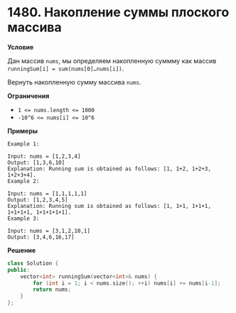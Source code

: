 # 1480. Накопление суммы плоского массива

**Условие**

Дан массив `nums`, мы определяем накопленную суммму как массив `runningSum[i] = sum(nums[0]…nums[i])`. 

Вернуть накопленную сумму массива `nums`. 

**Ограничения**

- `1 <= nums.length <= 1000`
- `-10^6 <= nums[i] <= 10^6`

**Примеры**
```
Example 1:

Input: nums = [1,2,3,4]
Output: [1,3,6,10]
Explanation: Running sum is obtained as follows: [1, 1+2, 1+2+3, 1+2+3+4].
Example 2:

Input: nums = [1,1,1,1,1]
Output: [1,2,3,4,5]
Explanation: Running sum is obtained as follows: [1, 1+1, 1+1+1, 1+1+1+1, 1+1+1+1+1].
Example 3:

Input: nums = [3,1,2,10,1]
Output: [3,4,6,16,17]
```


**Решение**

```C++
class Solution {
public:
    vector<int> runningSum(vector<int>& nums) {
        for (int i = 1; i < nums.size(); ++i) nums[i] += nums[i-1];
        return nums;
    }
};
```